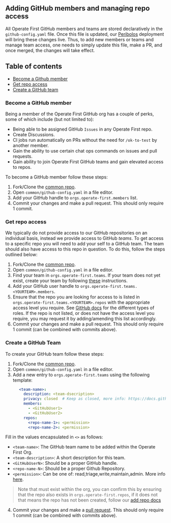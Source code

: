## Adding GitHub members and managing repo access

All Operate First GitHub members and teams are stored declaratively in the `github-config.yaml` file. Once this file is updated, our
[Peribolos][peri] deployment will bring these changes live. Thus, to add new members or teams and manage team access,
one needs to simply update this file, make a PR, and once merged, the changes will take effect.

## Table of contents

- [Become a Github member](#become-a-github-member)
- [Get repo access](#get-repo-access)
- [Create a GitHub team](#Create-a-GitHub-Team)

### Become a GitHub member
Being a member of the Operate First GitHub org has a couple of perks, some of which include (but not limited to):

- Being able to be assigned GitHub `Issues` in any Operate First repo.
- Create Discussions.
- CI jobs run automatically on PRs without the need for `/ok-to-test` by another member.
- Gain the ability to use certain chat ops commands on issues and pull requests.
- Gain ability to join Operate First GitHub teams and gain elevated access to repos.

To become a GitHub member follow these steps:

1. Fork/Clone the [common repo][crepo].
2. Open `common/github-config.yaml` in a file editor.
3. Add your GitHub handle to `orgs.operate-first.members` list.
4. Commit your changes and make a pull request. This should only require 1 commit.

### Get repo access

We typically do not provide access to our GitHub repositories on an individual basis, instead we provide access to GitHub _teams_. To get access to a specific repo you will need to add your self to a GitHub team. The team should also have access to this repo in question. To do this, follow the steps outlined below:

1. Fork/Clone the [common repo][crepo].
2. Open `common/github-config.yaml` in a file editor.
3. Find your team in `orgs.operate-first.teams`. If your team does not yet exist, create your team by following [these][create-team] instructions.
4. Add your GitHub user handle to `orgs.operate-first.teams.<YOURTEAM>.members`.
5. Ensure that the repo you are looking for access to is listed in `orgs.operate-first.teams.<YOURTEAM>.repos` with the appropriate access level you require. See [GitHub docs][ghroles] for the different types of roles. If the repo is not listed, or does not have the access level you require, you may request it by adding/amending this list accordingly.
6. Commit your changes and make a pull request. This should only require 1 commit (can be combined with commits above).


### Create a GitHub Team

To create your GitHub team follow these steps:

1. Fork/Clone the [common repo][crepo].
2. Open `common/github-config.yaml` in a file editor.
3. Add a new entry to `orgs.operate-first.teams` using the following template:

```yaml
      <team-name>:
        description: <team-dsecription>
        privacy: closed  # Keep as closed, more info: https://docs.github.com/en/rest/reference/teams#create-a-team
        members:
          - <GitHubUser1>
          - <GitHubUser2>
        repos:
          <repo-name-1>: <permission>
          <repo-name-2>: <permission>
```

Fill in the values encapsulated in `<>` as follows:

- `<team-name>`: The GitHub team name to be added within the Operate First Org.
- `<team-description>`: A short description for this team.
- `<GitHubUserN>`: Should be a proper GitHub handle.
- `<repo-name-N>`: Should be a proper Github Repository.
- `<permission>`: Can be one of: read,triage,write,maintain,admin. More info [here][ghroles].

> Note that <repo-name-N> must exist within the org, you can confirm this by ensuring that the repo also exists in
> `orgs.operate-first.repos`, if it does not that means the repo has not been created, follow our [add repo docs][ardocs]

4. Commit your changes and make a [pull request][prdoc]. This should only require 1 commit (can be combined with commits above).

[peri]: https://github.com/kubernetes/test-infra/tree/master/prow/cmd/peribolos
[ghroles]: https://docs.github.com/en/organizations/managing-access-to-your-organizations-repositories/repository-roles-for-an-organization
[ardocs]: add_repo.md
[create-team]: #create-a-github-team
[crepo]: https://github.com/operate-first/common
[prdoc]: https://github.com/operate-first/apps/blob/master/contributing.md#creating-pull-requests
